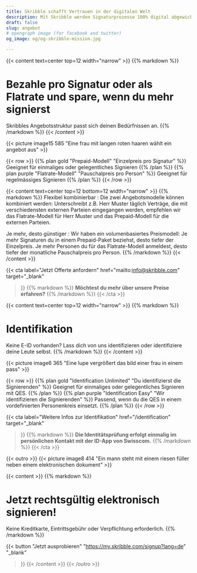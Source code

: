 ```yaml
---
title: Skribble schafft Vertrauen in der digitalen Welt
description: Mit Skribble werden Signaturprozesse 100% digital abgewickelt, basierend auf der qualifizierten elektronischen Signatur “QES” - die e-Unterschrift, die vor Schweizer und EU Gesetz der handschriftlichen Unterschrift gleichgestellt ist.
draft: false
slug: angebot
# opengraph image (for facebook and twitter)
og_image: og/og-skribble-mission.jpg

---
```


{{< content text=center top=12 width="narrow" >}}
{{% markdown %}}
# Bezahle pro Signatur oder als Flatrate und spare, wenn du mehr signierst
Skribbles Angebotsstruktur passt sich deinen Bedürfnissen an.
{{% /markdown %}}
{{< /content >}}

{{< picture image15 585 "Eine frau mit langen roten haaren wählt ein angebot aus" >}}

{{< row >}}
{{% plan gold "Prepaid-Modell" "Einzelpreis pro Signatur" %}}
Geeignet für einmaliges oder gelegentliches Signieren
{{% /plan %}}
{{% plan purple "Flatrate-Modell" "Pauschalpreis pro Person" %}}
Geeignet für regelmässiges Signieren
{{% /plan %}}
{{< /row >}}

{{< content text=center top=12 bottom=12 width="narrow" >}}
{{% markdown %}}
Flexibel kombinierbar
: Die zwei Angebotsmodelle können kombiniert werden: Unterschreibt z.B. Herr Muster täglich Verträge, die mit verschiedensten externen Parteien eingegangen werden, empfehlen wir das Flatrate-Modell für Herr Muster und das Prepaid-Modell für die externen Parteien.

Je mehr, desto günstiger
: Wir haben ein volumenbasiertes Preismodell: Je mehr Signaturen du in einem Prepaid-Paket beziehst, desto tiefer der Einzelpreis. Je mehr Personen du für das Flatrate-Modell anmeldest, desto tiefer der monatliche Pauschalpreis pro Person.
{{% /markdown %}}
{{< /content >}}

{{< cta
  label="Jetzt Offerte anfordern"
  href="mailto:info@skribble.com"
  target="_blank"
>}}
{{% markdown %}}
**Möchtest du mehr über unsere Preise erfahren?**
{{% /markdown %}}
{{< /cta >}}

{{< content text=center top=12 width="narrow" >}}
{{% markdown %}}
# Identifikation
Keine E-ID vorhanden? Lass dich von uns identifizieren
oder identifiziere deine Leute selbst.
{{% /markdown %}}
{{< /content >}}

{{< picture image6 365 "Eine lupe vergrößert das bild einer frau in einem pass" >}}

{{< row >}}
{{% plan gold "Identification Unlimited" "Du identifizierst die Signierenden" %}}
Geeignet für einmaliges oder gelegentliches Signieren mit QES.
{{% /plan %}}
{{% plan purple "Identification Easy" "Wir identifizieren die Signierenden" %}}
Passend, wenn du die QES in einem vordefinierten Personenkreis einsetzt.
{{% /plan %}}
{{< /row >}}

{{< cta
  label="Weitere Infos zur Identifikation"
  href="/identification"
  target="_blank"
>}}
{{% markdown %}}
**Die Identitätsprüfung erfolgt einmalig im persönlichen Kontakt mit der ID-App von Swisscom.**
{{% /markdown %}}
{{< /cta >}}

[//]: # (--------------------------------------------------------------------------------------------------------------)

{{< outro >}}
{{< picture image8 414 "Ein mann steht mit einem riesen füller neben einem elektronischen dokument" >}}

{{< content >}}
{{% markdown %}}
# Jetzt rechtsgültig elektronisch signieren!
Keine Kreditkarte, Eintrittsgebühr oder
Verpflichtung erforderlich.
{{% /markdown %}}

{{< button
  "Jetzt ausprobieren"
  "https://my.skribble.com/signup?lang=de"
  "_blank"
>}}
{{< /content >}}
{{< /outro >}}